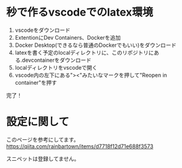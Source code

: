 # 秒で作るvscodeでのlatex環境
1. vscodeをダウンロード
1. ExtentionにDev Containers、Dockerを追加
1. Docker Desktop(できるなら普通のDockerでもいい)をダウンロード
1. latexを書く予定のlocalディレクトリに、このリポジトリにある.devcontainerをダウンロード
1. localディレクトリをvscodeで開く
1. vscode内の左下にある"><"みたいなマークを押して"Reopen in container"を押す

完了！

# 設定に関して
このページを参考にしてます。
https://qiita.com/rainbartown/items/d7718f12d71e688f3573

スニペットは登録してません。